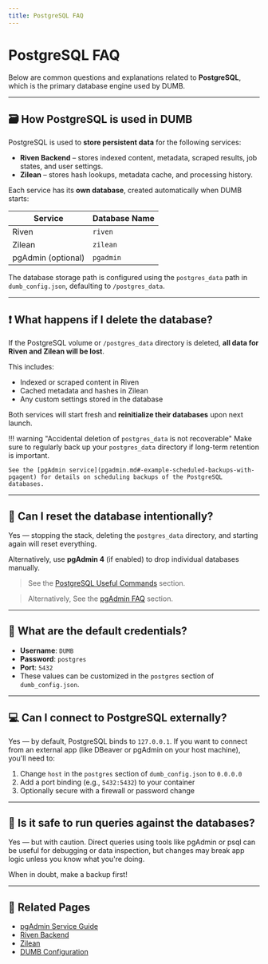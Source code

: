 ```yaml
---
title: PostgreSQL FAQ
---
```


# PostgreSQL FAQ

Below are common questions and explanations related to **PostgreSQL**, which is the primary database engine used by DUMB.

---

## 🗃️ How PostgreSQL is used in DUMB

PostgreSQL is used to **store persistent data** for the following services:

- **Riven Backend** – stores indexed content, metadata, scraped results, job states, and user settings.
- **Zilean** – stores hash lookups, metadata cache, and processing history.

Each service has its **own database**, created automatically when DUMB starts:

| Service        | Database Name |
|----------------|----------------|
| Riven          | `riven`        |
| Zilean         | `zilean`       |
| pgAdmin (optional) | `pgadmin`   |

The database storage path is configured using the `postgres_data` path in `dumb_config.json`, defaulting to `/postgres_data`.

---

## ❗ What happens if I delete the database?

If the PostgreSQL volume or `/postgres_data` directory is deleted, **all data for Riven and Zilean will be lost**.

This includes:

- Indexed or scraped content in Riven
- Cached metadata and hashes in Zilean
- Any custom settings stored in the database

Both services will start fresh and **reinitialize their databases** upon next launch.

!!! warning "Accidental deletion of `postgres_data` is not recoverable"
    Make sure to regularly back up your `postgres_data` directory if long-term retention is important.

    See the [pgAdmin service](pgadmin.md#-example-scheduled-backups-with-pgagent) for details on scheduling backups of the PostgreSQL databases. 

---

## 🔁 Can I reset the database intentionally?

Yes — stopping the stack, deleting the `postgres_data` directory, and starting again will reset everything.

Alternatively, use **pgAdmin 4** (if enabled) to drop individual databases manually.

> See the [PostgreSQL Useful Commands](../services/dependent/postgres.md/#-useful-commands) section.

> Alternatively, See the [pgAdmin FAQ](pgadmin.md/#-drop-a-database-or-create-a-manual-backup-in-pgadmin) section.

---

## 🔐 What are the default credentials?

- **Username**: `DUMB`
- **Password**: `postgres`
- **Port**: `5432`
- These values can be customized in the `postgres` section of `dumb_config.json`.

---

## 💻 Can I connect to PostgreSQL externally?

Yes — by default, PostgreSQL binds to `127.0.0.1`. If you want to connect from an external app (like DBeaver or pgAdmin on your host machine), you'll need to:

1. Change `host` in the `postgres` section of `dumb_config.json` to `0.0.0.0`
2. Add a port binding (e.g., `5432:5432`) to your container
3. Optionally secure with a firewall or password change

---

## 🧪 Is it safe to run queries against the databases?

Yes — but with caution. Direct queries using tools like pgAdmin or psql can be useful for debugging or data inspection, but changes may break app logic unless you know what you're doing.

When in doubt, make a backup first!

---

## 📎 Related Pages

- [pgAdmin Service Guide](../services/optional/pgadmin.md)
- [Riven Backend](../services/core/riven-backend.md)
- [Zilean](../services/optional/zilean.md)
- [DUMB Configuration](../features/configuration.md)
